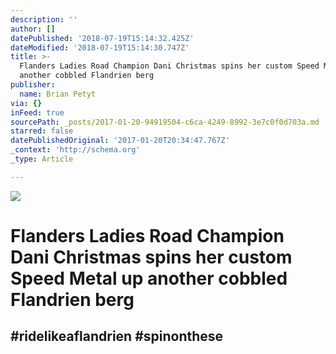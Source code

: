 ```yaml
---
description: ''
author: []
datePublished: '2018-07-19T15:14:32.425Z'
dateModified: '2018-07-19T15:14:30.747Z'
title: >-
  Flanders Ladies Road Champion Dani Christmas spins her custom Speed Metal up
  another cobbled Flandrien berg
publisher:
  name: Brian Petyt
via: {}
inFeed: true
sourcePath: _posts/2017-01-20-94919504-c6ca-4249-8992-3e7c0f0d703a.md
starred: false
datePublishedOriginal: '2017-01-20T20:34:47.767Z'
_context: 'http://schema.org'
_type: Article

---
```

![](https://the-grid-user-content.s3-us-west-2.amazonaws.com/89b49bc8-a7fb-4293-b0cf-0539c26721b3.jpg)

# Flanders Ladies Road Champion Dani Christmas spins her custom Speed Metal up another cobbled Flandrien berg

## \#ridelikeaflandrien \#spinonthese